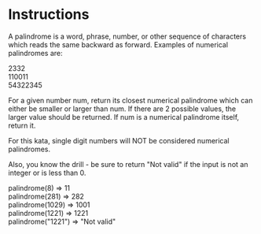 # Instructions
A palindrome is a word, phrase, number, or other sequence of characters which reads the same backward as forward. Examples of numerical palindromes are:

2332  
110011  
54322345  

For a given number num, return its closest numerical palindrome which can either be smaller or larger than num. If there are 2 possible values, the larger value should be returned. If num is a numerical palindrome itself, return it.   

For this kata, single digit numbers will NOT be considered numerical palindromes.  

Also, you know the drill - be sure to return "Not valid" if the input is not an integer or is less than 0.  

palindrome(8) => 11  
palindrome(281) => 282   
palindrome(1029) => 1001  
palindrome(1221) => 1221  
palindrome("1221") => "Not valid"  
